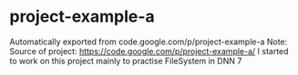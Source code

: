 # project-example-a
Automatically exported from code.google.com/p/project-example-a
Note: Source of project: https://code.google.com/p/project-example-a/
I started to work on this project mainly to practise FileSystem in DNN 7
